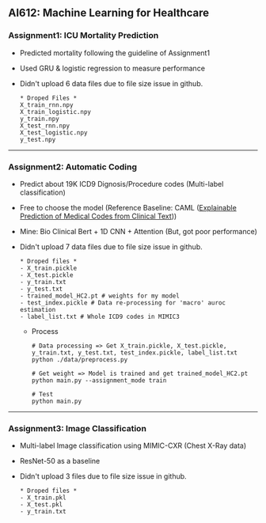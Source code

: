 ## AI612: Machine Learning for Healthcare  

### Assignment1: ICU Mortality Prediction  
- Predicted mortality following the guideline of Assignment1  
- Used GRU & logistic regression to measure performance   
- Didn't upload 6 data files due to file size issue in github.  

  ```  
  * Droped Files * 
  X_train_rnn.npy
  X_train_logistic.npy
  y_train.npy
  X_test_rnn.npy
  X_test_logistic.npy
  y_test.npy
  ```  
---  

### Assignment2: Automatic Coding  
- Predict about 19K ICD9 Dignosis/Procedure codes (Multi-label classification)  
- Free to choose the model (Reference Baseline: CAML ([Explainable Prediction of Medical Codes from Clinical Text](https://arxiv.org/abs/1802.05695)))  
- Mine: Bio Clinical Bert + 1D CNN + Attention (But, got poor performance)  
- Didn't upload 7 data files due to file size issue in github.  

  ```  
  * Droped files *
  - X_train.pickle  
  - X_test.pickle
  - y_train.txt
  - y_test.txt
  - trained_model_HC2.pt # weights for my model 
  - test_index.pickle # Data re-processing for 'macro' auroc estimation  
  - label_list.txt # Whole ICD9 codes in MIMIC3
  ```  
  
  - Process  

    ```  
    # Data processing => Get X_train.pickle, X_test.pickle, y_train.txt, y_test.txt, test_index.pickle, label_list.txt  
    python ./data/preprocess.py  
    
    # Get weight => Model is trained and get trained_model_HC2.pt  
    python main.py --assignment_mode train  
    
    # Test  
    python main.py
    ```  
    
---   

### Assignment3: Image Classification  
- Multi-label Image classification using MIMIC-CXR (Chest X-Ray data)  
- ResNet-50 as a baseline  
- Didn't upload 3 files due to file size issue in github.  

  ```  
  * Droped files *
  - X_train.pkl
  - X_test.pkl
  - y_train.txt
  ```  

